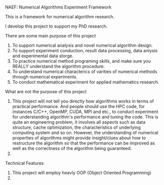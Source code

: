 NAEF: Numerical Algorithms Experiment Framework

This is a framework for numerical algorithm research.

I develop this project to support my PhD research. 

There are some main purpose of this project

1. To support numerical analysis and novel numerical algorithm design.
2. To support experiment conduction, result data processing, data anlysis and experimental data storge.
3. To practice numerical method programing skills, and make sure you REALLY understand the algorithm procedure.
4. To understand numerical characterics of varities of numerical methods through numerical experiments.
5. To conduct mathematical experiment for applied mathematics research.

What are not the purpose of this project

1. This project will not tell you directly how algorithms works in terms of practical performance. 
	And people should use the HPC code, for instances C/C++, OpenMP, CUDA, MPI and etc., to conduct experiment for understanding algorithm's performance and tuning the code.
	This is quite an engineering problem, it involves all aspects such as data structure, cache optimization, the characteristics of underlying computing system and so on. 
	However, the understanding of numerical properties of algorithms might provide insight/clues about how to restructure the algorithm so that the performance can be improved as well as the correctness of the algorithm being guaranteed.
2.  

Technical Features
1. This project will employ heavly OOP (Object Oriented Programming)
2. 
